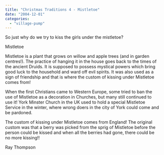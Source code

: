 ```yaml
---
title: "Christmas Traditions 4 - Mistletoe"
date: "2004-12-01"
categories: 
  - "village-pump"
---
```


So just why do we try to kiss the girls under the mistletoe?

Mistletoe

Mistletoe is a plant that grows on willow and apple trees (and in garden centres!). The practice of hanging it in the house goes back to the times of the ancient Druids. It is supposed to possess mystical powers which bring good luck to the household and ward off evil spirits. It was also used as a sign of friendship and that is where the custom of kissing under Mistletoe comes from!

When the first Christians came to Western Europe, some tried to ban the use of Mistletoe as a decoration in Churches, but many still continued to use it! York Minster Church in the UK used to hold a special Mistletoe Service in the winter, where wrong doers in the city of York could come and be pardoned.

The custom of kissing under Mistletoe comes from England! The original custom was that a berry was picked from the sprig of Mistletoe before the person could be kissed and when all the berries had gone, there could be no more kissing!!

Ray Thompson
